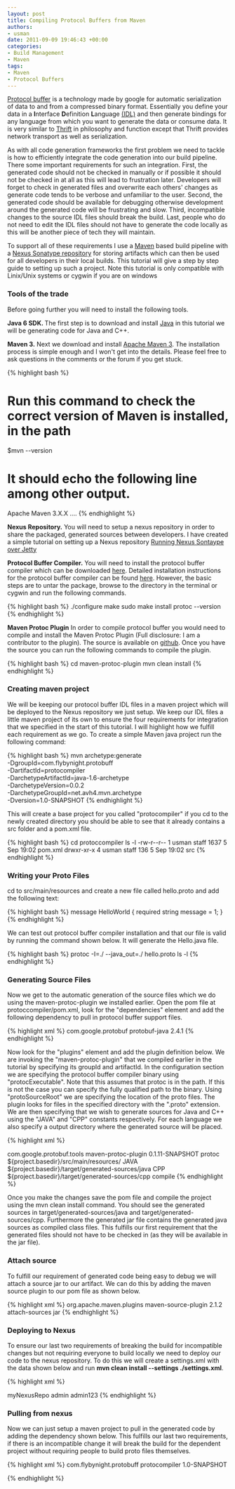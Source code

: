 ```yaml
--- 
layout: post
title: Compiling Protocol Buffers from Maven
authors: 
- usman
date: 2011-09-09 19:46:43 +00:00
categories: 
- Build Management
- Maven
tags:
- Maven
- Protocol Buffers
---
```

<a title="Protocol Buffer" href="http://code.google.com/p/protobuf/" target="_blank">Protocol buffer</a> is a technology made by google for automatic serialization of data to and from a compressed binary format. Essentially you define your data in a <strong>I</strong>nterface <strong>D</strong>efinition <strong>L</strong>anguage <a title="IDL" href="http://en.wikipedia.org/wiki/IDL_%28programming_language%29" target="_blank">(IDL)</a> and then generate bindings for any language from which you want to generate the data or consume data. It is very similar to <a title="Thrift" href="http://thrift.apache.org/" target="_blank">Thrift</a> in philosophy and function except that Thrift provides network transport as well as serialization.

<!--more-->

As with all code generation frameworks the first problem we need to tackle is how to efficiently integrate the code generation into our build pipeline. There some important requirements for such an integration. First, the generated code should not be checked in manually or if possible it should not be checked in at all as this will lead to frustration later. Developers will forget to check in generated files and overwrite each others' changes as generate code tends to be verbose and unfamiliar to the user. Second, the generated code should be available for debugging otherwise development around the generated code will be frustrating and slow. Third, incompatible changes to the source IDL files should break the build. Last, people who do not need to edit the IDL files should not have to generate the code locally as this will be another piece of tech they will maintain.

To support all of these requirements I use a <a title="Maven" href="http://maven.apache.org/" target="_blank">Maven</a> based build pipeline with a <a title="Nexus Sonatype" href="http://nexus.sonatype.org/" target="_blank">Nexus Sonatype repository</a> for storing artifacts which can then be used for all developers in their local builds. This tutorial will give a step by step guide to setting up such a project. Note this tutorial is only compatible with Linix/Unix systems or cygwin if you are on windows



<h3 style="text-align: justify;">Tools of the trade</h3>

Before going further you will need to install the following tools.


<strong>Java 6 SDK. </strong>The first step is to download and install <a title="http://www.java.com/en/download/" href="http://www.java.com/en/download/" target="_blank">Java</a> in this tutorial we will be generating code for Java and C++.


<strong>Maven 3.</strong> Next we download and install <a title="http://maven.apache.org/download.html" href="http://maven.apache.org/download.html" target="_blank"> Apache Maven 3</a>. The installation process is simple enough and I won't get into the details. Please feel free to ask questions in the comments or the forum if you get stuck.


{% highlight bash %}
# Run this command to check the correct version of Maven is installed, in the path
$mvn  --version
# It should echo the following line among other output.
Apache Maven 3.X.X ....
{% endhighlight %}
&nbsp;


<strong>Nexus Repository.</strong> You will need to setup a nexus repository in order to share the packaged, generated sources between developers. I have created a simple tutorial on setting up a Nexus repository [Running Nexus Sontaype over Jetty](/Build%20Management/2011/09/05/running-nexus-sontaype-over-jetty)</a>

<strong>Protocol Buffer Compiler.</strong> You will need to install the protocol buffer compiler which can be downloaded <a title="http://protobuf.googlecode.com/files/protobuf-2.4.1.tar.bz2" href="http://protobuf.googlecode.com/files/protobuf-2.4.1.tar.bz2">here</a>. Detailed installation instructions for the protocol buffer compiler can be found <a title="http://code.google.com/p/protobuf/source/browse/trunk/INSTALL.txt" href="http://code.google.com/p/protobuf/source/browse/trunk/INSTALL.txt" target="_blank">here</a>. However, the basic steps are to untar the package, browse to the directory in the terminal or cygwin and run the following commands.


{% highlight bash %}
./configure
make
sudo make install
protoc --version
{% endhighlight %}
&nbsp;

<strong>Maven Protoc Plugin</strong> In order to compile protocol buffer you would need to compile and install the Maven Protoc Plugin (Full disclosure: I am a contributor to the plugin). The source is available on [github](https://github.com/usmanismail/maven-protoc-plugin). Once you have the source you can run the following commands to compile the plugin.


{% highlight bash %}
cd maven-protoc-plugin
mvn clean install
{% endhighlight %}
&nbsp;

<h3>Creating maven project</h3>

We will be keeping our protocol buffer IDL files in a maven project which will be deployed to the Nexus repository we just setup. We keep our IDL files a little maven project of its own to ensure the four requirements for integration that we specified in the start of this tutorial. I will highlight how we fulfill each requirement as we go. To create a simple Maven java project run the following command:


{% highlight bash %}
   mvn archetype:generate                         \
	  -DgroupId=com.flybynight.protobuff          \
	  -DartifactId=protocompiler                  \
	  -DarchetypeArtifactId=java-1.6-archetype    \
	  -DarchetypeVersion=0.0.2                    \
	  -DarchetypeGroupId=net.avh4.mvn.archetype   \
	  -Dversion=1.0-SNAPSHOT
{% endhighlight %}
&nbsp;

This will create a base project for you called "protocompiler" if you cd to the newly created directory you should be able to see that it already contains a src folder and a pom.xml file.

{% highlight bash %}
cd protoccompiler
ls -l
-rw-r--r--  1 usman  staff  1637  5 Sep 19:02 pom.xml
drwxr-xr-x  4 usman  staff   136  5 Sep 19:02 src
{% endhighlight %}
&nbsp;

<h3>Writing your Proto Files</h3>

cd to src/main/resources and create a new file called hello.proto and add the following text:


{% highlight bash %}
message HelloWorld {
  required string message = 1;
}
{% endhighlight %}
&nbsp;

We can test out protocol buffer compiler installation and that our file is valid by running the command shown below. It will generate the Hello.java file.

{% highlight bash %}
protoc -I=./ --java_out=./ hello.proto
ls -l
{% endhighlight %}
&nbsp;

<h3>Generating Source Files</h3>



Now we get to the automatic generation of the source files which we do using the maven-protoc-plugin we installed earlier. Open the pom file at protoccompiler/pom.xml, look for the "dependencies" element and add the following dependency to pull in protocol buffer support files.

{% highlight xml %}
<dependency>
    <groupId>com.google.protobuf</groupId>
    <artifactId>protobuf-java</artifactId>
    <version>2.4.1</version>
</dependency>
{% endhighlight %}
&nbsp;


Now look for the "plugins" element and add the plugin definition below. We are invoking the "maven-protoc-plugin" that we compiled earlier in the tutorial by specifying its groupId and artifactId. In the configuration section we are specifying the protocol buffer compiler binary using "protocExecutable". Note that this assumes that protoc is in the path. If this is not the case you can specify the fully qualified path to the binary. Using "protoSourceRoot" we are specifying the location of the proto files. The plugin looks for files in the specified directory with the ".proto" extension. We are then specifying that we wish to generate sources for Java and C++ using the "JAVA" and "CPP" constants respectively. For each language we also specify a output directory where the generated source will be placed.

{% highlight xml %}

<plugin>
    <groupId>com.google.protobuf.tools</groupId>
    <artifactId>maven-protoc-plugin</artifactId>
    <version>0.1.11-SNAPSHOT</version>
    <configuration>
        <protocExecutable>protoc</protocExecutable>
        <protoSourceRoot>${project.basedir}/src/main/resources/</protoSourceRoot>
        <languageSpecifications>
            <LanguageSpecification>
               <language>JAVA</language>
               <outputDirectory>
               		${project.basedir}/target/generated-sources/java
               </outputDirectory>
            </LanguageSpecification>
	    <LanguageSpecification>
	        <language>CPP</language>
        	<outputDirectory>
        		${project.basedir}/target/generated-sources/cpp
        	</outputDirectory>
	    </LanguageSpecification>
        </languageSpecifications>						
    </configuration>
    <executions>
        <execution>
            <goals>
                <goal>compile</goal>
            </goals>
        </execution>
    </executions>
</plugin>
{% endhighlight %}
&nbsp;




Once you make the changes save the pom file and compile the project using the mvn clean install command. You should see the generated sources in target/generated-sources/java and target/generated-sources/cpp. Furthermore the generated jar file contains the generated java sources as compiled class files. This fulfills our first requirement that the generated files should not have to be checked in (as they will be available in the jar file). 



<h3>Attach source</h3>



To fulfill our requirement of generated code being easy to debug we will attach a source jar to our artifact. We can do this by adding the maven source plugin to our pom file as shown below.

{% highlight xml %}
<plugin>
	<groupId>org.apache.maven.plugins</groupId>
	<artifactId>maven-source-plugin</artifactId>
	<version>2.1.2</version>
	<executions>
		<execution>
			<id>attach-sources</id>
			<goals>
				<goal>jar</goal>
			</goals>
		</execution>
	</executions>
</plugin>
{% endhighlight %}
&nbsp;


<h3>Deploying to Nexus</h3>



To ensure our last two requirements of breaking the build for incompatible changes but not requiring everyone to build locally we need to deploy our code to the nexus repository. To do this we will create a settings.xml with the data shown below and run <strong>mvn clean install --settings ./settings.xml</strong>.

{% highlight xml %}
<?xml version="1.0" encoding="UTF-8"?>
<settings xmlns="http://maven.apache.org/SETTINGS/1.0.0" 
          xmlns:xsi="http://www.w3.org/2001/XMLSchema-instance"
          xsi:schemaLocation="http://maven.apache.org/SETTINGS/1.0.0 
          http://maven.apache.org/xsd/settings-1.0.0.xsd">

<servers>
    <server>
      <id>myNexusRepo</id>
      <username>admin</username>
      <password>admin123</password>
    </server>
</servers>
</settings>
{% endhighlight %}
&nbsp;



<h3>Pulling from nexus</h3>


Now we can just setup a maven project to pull in the generated code by adding the dependency shown below. This fulfills our last two requirements, if there is an incompatible change it will break the build for the dependent project without requiring people to build proto files themselves.  

{% highlight xml %}
<dependency>
    <groupId>com.flybynight.protobuff</groupId>
    <artifactId>protocompiler</artifactId>
    <version>1.0-SNAPSHOT</version>
</dependency>

{% endhighlight %}




